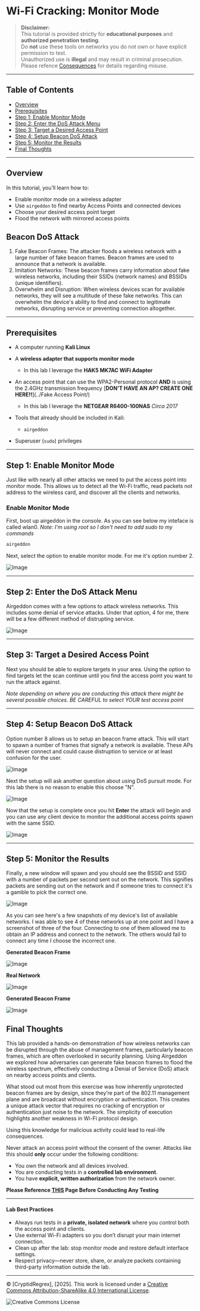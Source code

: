 # Wi-Fi Cracking: Monitor Mode

> **Disclaimer:**  
> This tutorial is provided strictly for **educational purposes** and **authorized penetration testing**.  
> Do **not** use these tools on networks you do not own or have explicit permission to test.  
> Unauthorized use is **illegal** and may result in criminal prosecution.
> Please refence [Consequences](../Legal/) for details regarding misuse.

---

## Table of Contents

- [Overview](#overview)
- [Prerequisites](#prerequisites)
- [Step 1: Enable Monitor Mode](#step-1-enable-monitor-mode)
- [Step 2: Enter the DoS Attack Menu](#step-2-enter-the-dos-attack-menu)
- [Step 3: Target a Desired Access Point](#step-3-target-a-desired-access-point)
- [Step 4: Setup Beacon DoS Attack](#step-4-setup-beacon-dos-attack)
- [Step 5: Monitor the Results](#step-5-monitor-the-results)
- [Final Thoughts](#final-thoughts)

---

## Overview

In this tutorial, you’ll learn how to:
- Enable monitor mode on a wireless adapter
- Use `airgeddon` to find nearby Access Points and connected devices
- Choose your desired access point target
- Flood the network with mirrored access points

## Beacon DoS Attack
1. Fake Beacon Frames: The attacker floods a wireless network with a large number of fake beacon frames. Beacon frames are used to announce that a network is available. 
2. Imitation Networks: These beacon frames carry information about fake wireless networks, including their SSIDs (network names) and BSSIDs (unique identifiers).
3. Overwhelm and Disruption: When wireless devices scan for available networks, they will see a multitude of these fake networks. This can overwhelm the device's ability to find and connect to legitimate networks, disrupting service or preventing connection altogether. 

---

## Prerequisites

- A computer running **Kali Linux**
- A **wireless adapter that supports monitor mode**
  - In this lab I leverage the **HAK5 MK7AC WiFi Adapter**
- An access point that can use the WPA2-Personal protocol **AND** is using the 2.4GHz transmission frequency [**DON'T HAVE AN AP? CREATE ONE HERE!!**](../Fake Access Point/)
  - In this lab I leverage the **NETGEAR R6400-100NAS** *Circa 2017*
- Tools that already should be included in Kali:
  - `airgeddon`

- Superuser (`sudo`) privileges

---

## Step 1: Enable Monitor Mode

Just like with nearly all other attacks we need to put the access point into monitor mode. This allows us to detect all the Wi-Fi traffic, read packets not address to the wireless card, and discover all the clients and networks.

### Enable Monitor Mode

First, boot up airgeddon in the console. As you can see below my inteface is called wlan0. 
*Note: I'm using root so I don't need to add sudo to my commands*

```bash
airgeddon
```

Next, select the option to enable monitor mode. For me it's option number 2.

![Image](images/1.png)

---

## Step 2: Enter the DoS Attack Menu

Airgeddon comes with a few options to attack wireless networks. This includes some denial of service attacks. Under that option, 4 for me, there will be a few different method of distrupting service. 


![Image](images/2.png)

---

## Step 3: Target a Desired Access Point

Next you should be able to explore targets in your area. Using the option to find targets let the scan continue until you find the access point you want to run the attack against.

*Note depending on where you are conducting this attack there might be several possible choices. BE CAREFUL to select YOUR test access point*

---

## Step 4: Setup Beacon DoS Attack

Option number 8 allows us to setup an beacon frame attack. This will start to spawn a number of frames that signafy a network is available. These APs will never connect and could cause distruption to service or at least confusion for the user. 

![Image](images/3.png)

Next the setup will ask another question about using DoS pursuit mode. For this lab there is no reason to enable this choose "N".

![Image](images/4.png)

Now that the setup is complete once you hit **Enter** the attack will begin and you can use any client device to monitor the additional access points spawn with the same SSID.

![Image](images/5.png)

---

## Step 5: Monitor the Results

Finally, a new window will spawn and you should see the BSSID and SSID with a number of packets per second sent out on the network. This signifies packets are sending out on the network and if someone tries to connect it's a gamble to pick the correct one.

![Image](images/6.png)

As you can see here's a few snapshots of my device's list of available networks. I was able to see 4 of these networks up at one point and I have a screenshot of three of the four. Connecting to one of them allowed me to obtain an IP address and connect to the network. The others would fail to connect any time I choose the incorrect one. 


**Generated Beacon Frame**

![Image](images/7.jpg)

**Real Network**

![Image](images/8.jpg)

**Generated Beacon Frame**

![Image](images/9.jpg)


## Final Thoughts

This lab provided a hands-on demonstration of how wireless networks can be disrupted through the abuse of management frames, particularly beacon frames, which are often overlooked in security planning. Using Airgeddon we explored how adversaries can generate fake beacon frames to flood the wireless spectrum, effectively conducting a Denial of Service (DoS) attack on nearby access points and clients.

What stood out most from this exercise was how inherently unprotected beacon frames are by design, since they’re part of the 802.11 management plane and are broadcast without encryption or authentication. This creates a unique attack vector that requires no cracking of encryption or authentication just noise to the network. The simplicity of execution highlights another weakness in Wi-Fi protocol design.

Using this knowledge for malicious activity could lead to real-life consequences.

Never attack an access point without the consent of the owner. Attacks like this should **only** occur under the following conditions:

- You own the network and all devices involved.
- You are conducting tests in a **controlled lab environment**.
- You have **explicit, written authorization** from the network owner.

**Please Reference [THIS](../Legal/) Page Before Conducting Any Testing**

---

#### Lab Best Practices

- Always run tests in a **private, isolated network** where you control both the access point and clients.
- Use external Wi-Fi adapters so you don’t disrupt your main internet connection.
- Clean up after the lab: stop monitor mode and restore default interface settings.
- Respect privacy—never store, share, or analyze packets containing third-party information outside the lab.


---


© [CryptidRegrex], [2025]. This work is licensed under a [Creative Commons Attribution-ShareAlike 4.0 International License](https://creativecommons.org/licenses/by-sa/4.0/).

![Creative Commons License](https://i.creativecommons.org/l/by-sa/4.0/88x31.png)